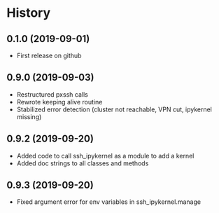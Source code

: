 # History

## 0.1.0 (2019-09-01)

* First release on github

## 0.9.0 (2019-09-03)

* Restructured pxssh calls
* Rewrote keeping alive routine
* Stabilized error detection (cluster not reachable, VPN cut, ipykernel missing)

## 0.9.2 (2019-09-20)

* Added code to call ssh_ipykernel as a module to add a kernel
* Added doc strings to all classes and methods

## 0.9.3 (2019-09-20)

* Fixed argument error for env variables in ssh_ipykernel.manage
